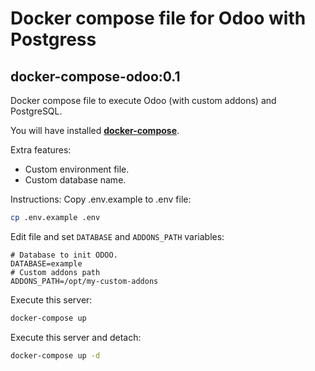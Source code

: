 # Docker compose file for Odoo with Postgress
## docker-compose-odoo:0.1

Docker compose file to execute Odoo (with custom addons) and PostgreSQL.

You will have installed [**docker-compose**](https://docs.docker.com/compose/install/).

Extra features:
- Custom environment file.
- Custom database name.

Instructions:
Copy .env.example to .env file:
```sh
cp .env.example .env
```
Edit file and set ```DATABASE``` and ```ADDONS_PATH``` variables:
```
# Database to init ODOO.
DATABASE=example
# Custom addons path
ADDONS_PATH=/opt/my-custom-addons
```

Execute this server:
```sh
docker-compose up
```

Execute this server and detach:
```sh
docker-compose up -d
```